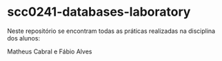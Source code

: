 # scc0241-databases-laboratory

Neste repositório se encontram todas as práticas realizadas na disciplina dos alunos:

Matheus Cabral  e Fábio Alves